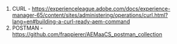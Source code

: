 1. CURL - https://experienceleague.adobe.com/docs/experience-manager-65/content/sites/administering/operations/curl.html?lang=en#building-a-curl-ready-aem-command
2. POSTMAN - https://github.com/frappierer/AEMaaCS_postman_collection
